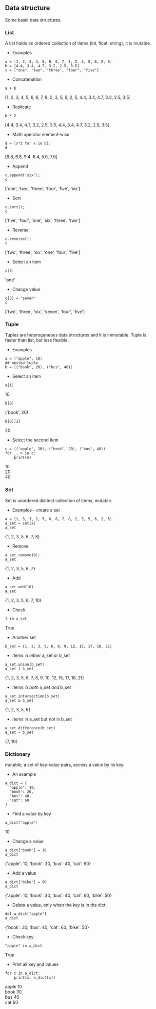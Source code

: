 ## Data structure

Some basic data structures.

### List
A list holds an ordered collection of items (int, float, string), it is mutable.

- Examples
```
a = [1, 2, 3, 4, 5, 6, 6, 7, 8, 2, 3, 5, 6, 2, 5]
b = [4.4, 3.4, 4.7, 3.2, 2.5, 3.5]
c = ["one", "two", "three", "four", "five"]
```

- Concatenation
```
a + b
```
[1, 2, 3, 4, 5, 6, 6, 7, 8, 2, 3, 5, 6, 2, 5, 4.4, 3.4, 4.7, 3.2, 2.5, 3.5]

- Replicate
```
b * 2
```
[4.4, 3.4, 4.7, 3.2, 2.5, 3.5, 4.4, 3.4, 4.7, 3.2, 2.5, 3.5]

- Math operator element-wise
```
d = [x*2 for x in b];
d
```
[8.8, 6.8, 9.4, 6.4, 5.0, 7.0]

- Append
```
c.append('six');
c
```
['one', 'two', 'three', 'four', 'five', 'six']

- Sort
```
c.sort();
c
```
['five', 'four', 'one', 'six', 'three', 'two']

- Reverse
```
c.reverse();
c
```
['two', 'three', 'six', 'one', 'four', 'five']

- Select an item
```
c[3]
```
'one'

- Change value
```
c[3] = "seven"
c
```
['two', 'three', 'six', 'seven', 'four', 'five']


### Tuple
Tuples are heterogeneous data structures and it is immutable. Tuple is faster than list, but less flexible.

- Examples
```
a = ("apple", 10)
## nested tuple
b = (("book", 20), ("bus", 40))
```

- Select an item
```
a[1]
```
10
```
b[0]
```
('book', 20)
```
b[0][1]
```
20

- Select the second item
```
c = (("apple", 10), ("book", 20), ("bus", 40))
for _, n in c:
    print(n)
```
10<br>
20<br>
40<br>



### Set
Set is unordered distinct collection of items, mutable.

- Examples - create a set
```
a = [1, 3, 3, 2, 5, 6, 6, 7, 8, 2, 3, 5, 6, 2, 5]
a_set = set(a)
a_set
```
{1, 2, 3, 5, 6, 7, 8}

- Remove
```
a_set.remove(8);
a_set
```
{1, 2, 3, 5, 6, 7}

- Add
```
a_set.add(10)
a_set
```
{1, 2, 3, 5, 6, 7, 10}

- Check
```
1 in a_set
```
True

- Another set
```
b_set = {1, 2, 3, 5, 6, 8, 9, 12, 15, 17, 18, 21}
```

- Items in *either* a_set *or* b_set
```
a_set.union(b_set)
a_set | b_set
```
{1, 2, 3, 5, 6, 7, 8, 9, 10, 12, 15, 17, 18, 21}

- Items in *both* a_set *and* b_set
```
a_set.intersection(b_set)
a_set & b_set
```
{1, 2, 3, 5, 6}

- Items in a_set but not in b_set
```
a_set.difference(b_set)
a_set - b_set
```
{7, 10}


### Dictionary
mutable, a set of key-value pairs, access a value by its key.

- An example
```
a_dict = {
  "apple": 10,
  "book": 20,
  "bus": 40,
  "cat": 60
}
```

- Find a value by key
```
a_dict["apple"]
```
10

- Change a value
```
a_dict["book"] = 30
a_dict
```
{'apple': 10, 'book': 30, 'bus': 40, 'cat': 60}

- Add a value
```
a_dict["bike"] = 50
a_dict
```
{'apple': 10, 'book': 30, 'bus': 40, 'cat': 60, 'bike': 50}

- Delete a value, only when the key is in the dict.
```
del a_dict["apple"]
a_dict
```
{'book': 30, 'bus': 40, 'cat': 60, 'bike': 50}

- Check key
```
"apple" in a_dict
```
True

- Print all key and values
```
for x in a_dict:
    print(x, a_dict[x])
```
apple 10<br>
book 30<br>
bus 40<br>
cat 60<br> 
